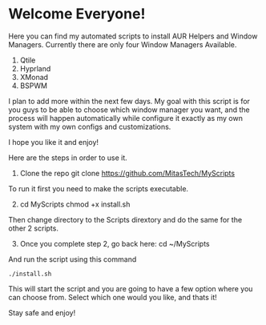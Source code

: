 # Welcome Everyone!
Here you can find my automated scripts to install AUR Helpers and Window Managers.
Currently there are only four Window Managers Available. 
1) Qtile
2) Hyprland
3) XMonad
4) BSPWM

I plan to add more within the next few days.
My goal with this script is for you guys to be able to choose which window manager you want,
and the process will happen automatically while configure it exactly as my own system with my own configs
and customizations.

I hope you like it and enjoy!

Here are the steps in order to use it.

1) Clone the repo
    git clone https://github.com/MitasTech/MyScripts


To run it first you need to make the scripts executable.

2) cd MyScripts
   chmod +x install.sh

Then change directory to the Scripts dirextory and do the same for the other 2 scripts.

3) Once you complete step 2, go back here:
    cd ~/MyScripts

And run the script using this command

    ./install.sh

This will start the script and you are going to have a few option where you can choose from.
Select which one would you like, and thats it!

Stay safe and enjoy!
